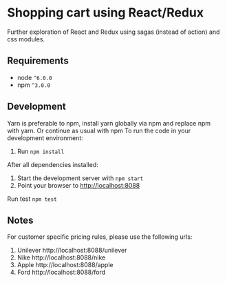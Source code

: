 # Shopping cart using React/Redux

Further exploration of React and Redux using sagas (instead of action) and css modules.

## Requirements
* node `^6.0.0`
* npm `^3.0.0`

Development
-----------
Yarn is preferable to npm, install yarn globally via npm and replace npm with yarn.
Or continue as usual with npm
To run the code in your development environment:

1. Run `npm install`

After all dependencies installed:

1. Start the development server with `npm start`
2. Point your browser to [http://localhost:8088](http://localhost:8088)

Run test
`npm test`

Notes
-----------
For customer specific pricing rules, please use the following urls:

1. Unilever http://localhost:8088/unilever
2. Nike http://localhost:8088/nike
2. Apple http://localhost:8088/apple
3. Ford http://localhost:8088/ford